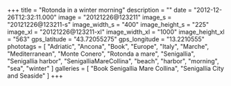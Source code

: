 +++
title = "Rotonda in a winter morning"
description = ""
date = "2012-12-26T12:32:11.000"
image = "20121226@123211"
image_s = "20121226@123211-s"
image_width_s = "400"
image_height_s = "225"
image_xl = "20121226@123211-xl"
image_width_xl = "1000"
image_height_xl = "563"
gps_latitude = "43.72055275"
gps_longitude = "13.2210555"
phototags = [ "Adriatic", "Ancona", "Book", "Europe", "Italy", "Marche", "Mediterranean", "Monte Conero", "Rotonda a mare", "Senigallia", "Senigallia harbor", "SenigalliaMareCollina", "beach", "harbor", "morning", "sea", "winter" ]
galleries = [ "Book Senigallia Mare Collina", "Senigallia City and Seaside" ]
+++
